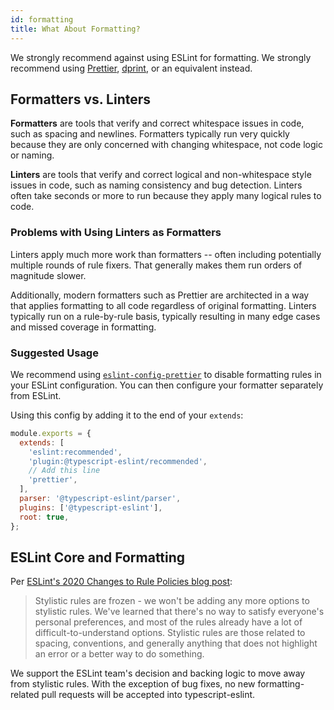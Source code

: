 ```yaml
---
id: formatting
title: What About Formatting?
---
```


We strongly recommend against using ESLint for formatting.
We strongly recommend using [Prettier](https://prettier.io), [dprint](https://dprint.dev), or an equivalent instead.

## Formatters vs. Linters

**Formatters** are tools that verify and correct whitespace issues in code, such as spacing and newlines.
Formatters typically run very quickly because they are only concerned with changing whitespace, not code logic or naming.

**Linters** are tools that verify and correct logical and non-whitespace style issues in code, such as naming consistency and bug detection.
Linters often take seconds or more to run because they apply many logical rules to code.

### Problems with Using Linters as Formatters

Linters apply much more work than formatters -- often including potentially multiple rounds of rule fixers.
That generally makes them run orders of magnitude slower.

Additionally, modern formatters such as Prettier are architected in a way that applies formatting to all code regardless of original formatting.
Linters typically run on a rule-by-rule basis, typically resulting in many edge cases and missed coverage in formatting.

### Suggested Usage

We recommend using [`eslint-config-prettier`](https://github.com/prettier/eslint-config-prettier) to disable formatting rules in your ESLint configuration.
You can then configure your formatter separately from ESLint.

Using this config by adding it to the end of your `extends`:

```js title=".eslintrc.js"
module.exports = {
  extends: [
    'eslint:recommended',
    'plugin:@typescript-eslint/recommended',
    // Add this line
    'prettier',
  ],
  parser: '@typescript-eslint/parser',
  plugins: ['@typescript-eslint'],
  root: true,
};
```

## ESLint Core and Formatting

Per [ESLint's 2020 Changes to Rule Policies blog post](https://eslint.org/blog/2020/05/changes-to-rules-policies#what-are-the-changes):

> Stylistic rules are frozen - we won't be adding any more options to stylistic rules.
> We've learned that there's no way to satisfy everyone's personal preferences, and most of the rules already have a lot of difficult-to-understand options.
> Stylistic rules are those related to spacing, conventions, and generally anything that does not highlight an error or a better way to do something.

We support the ESLint team's decision and backing logic to move away from stylistic rules.
With the exception of bug fixes, no new formatting-related pull requests will be accepted into typescript-eslint.
